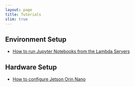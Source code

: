 ```yaml
---
layout: page
title: Tutorials
slim: true
---
```


## Environment Setup

- [How to run Jupyter Notebooks from the Lambda Servers](/web/tutorials/jupyter_from_lambda)

## Hardware Setup
- [How to configure Jetson Orin Nano](/web/tutorials/Jetson_Setup)
